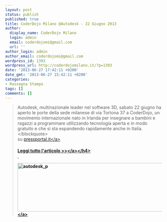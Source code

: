 ```yaml
---
layout: post
status: publish
published: true
title: CoderDojo Milano @Autodesk - 22 Giugno 2013
author:
  display_name: CoderDojo Milano
  login: admin
  email: coderdojomi@gmail.com
  url: ''
author_login: admin
author_email: coderdojomi@gmail.com
wordpress_id: 1393
wordpress_url: http://coderdojomilano.it/?p=1393
date: '2013-06-27 17:42:11 +0200'
date_gmt: '2013-06-27 15:42:11 +0200'
categories:
- Rassegna Stampa
tags: []
comments: []
---
```

<blockquote>Autodesk, multinazionale leader nel software 3D, sabato 22 giugno ha aperto le porte della sede milanese di via Tortona 37 a CoderDojo, un movimento internazionale nato in Irlanda per insegnare a bambini e ragazzi a programmare utilizzando tecnologia aperta e in modo gratuito e che si sta espandendo rapidamente anche in Italia.<&#47;blockquote><br />
su&nbsp;<a href="pressportal.it" target="_blank">pressportal.it<&#47;a></p>
<h4><a href="http:&#47;&#47;www.pressportal.it&#47;22-giugno-coderdojo-nella-sede-di-autodesk-italia-libera-la-creativita-di-bambini-e-ragazzi-insegnando-a-progettare-in-3d&#47;" target="_blank">Leggi tutto l'articolo >><&#47;a><&#47;h4><br />
&nbsp;</p>
<p><a href="http:&#47;&#47;coderdojomilano.it&#47;wp-content&#47;uploads&#47;2013&#47;06&#47;autodesk_p-e1372347567705.jpg"><img class="alignnone size-full wp-image-1390 aligncenter" alt="autodesk_p" src="http:&#47;&#47;coderdojomilano.it&#47;wp-content&#47;uploads&#47;2013&#47;06&#47;autodesk_p-e1372347567705.jpg" width="500" height="156" &#47;><&#47;a></p>

